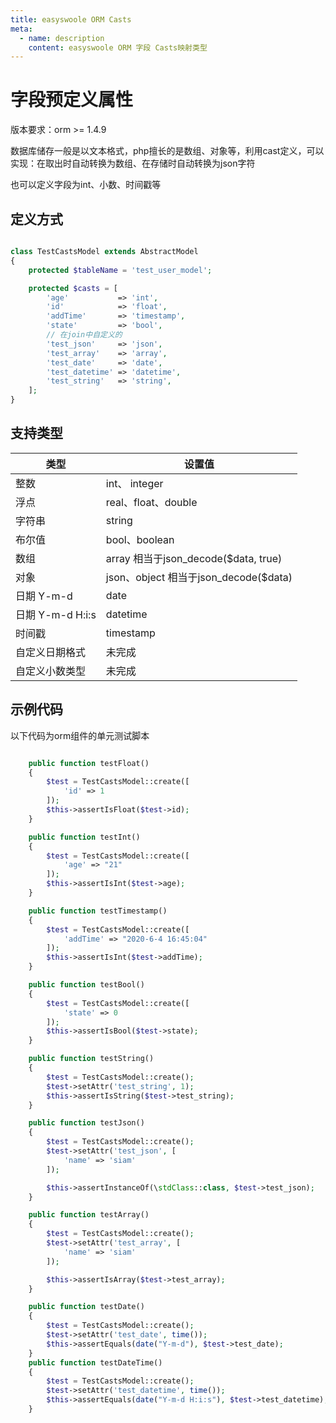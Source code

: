 ```yaml
---
title: easyswoole ORM Casts
meta:
  - name: description
    content: easyswoole ORM 字段 Casts映射类型
---
```


# 字段预定义属性


版本要求：orm >= 1.4.9 

数据库储存一般是以文本格式，php擅长的是数组、对象等，利用cast定义，可以实现：在取出时自动转换为数组、在存储时自动转换为json字符

也可以定义字段为int、小数、时间戳等

## 定义方式
```php

class TestCastsModel extends AbstractModel
{
    protected $tableName = 'test_user_model';

    protected $casts = [
        'age'           => 'int',
        'id'            => 'float',
        'addTime'       => 'timestamp',
        'state'         => 'bool',
        // 在join中自定义的
        'test_json'     => 'json',
        'test_array'    => 'array',
        'test_date'     => 'date',
        'test_datetime' => 'datetime',
        'test_string'   => 'string',
    ];
}
```


## 支持类型

| 类型             | 设置值                                  |
| ---------------- | --------------------------------------- |
| 整数             | int、 integer                           |
| 浮点             | real、float、double                     |
| 字符串           | string                                  |
| 布尔值           | bool、boolean                           |
| 数组             | array  相当于json_decode($data, true)   |
| 对象             | json、object   相当于json_decode($data) |
| 日期 Y-m-d       | date                                    |
| 日期 Y-m-d H:i:s | datetime                                |
| 时间戳           | timestamp                               |
| 自定义日期格式   | 未完成                                  |
| 自定义小数类型   | 未完成                                  |


## 示例代码

以下代码为orm组件的单元测试脚本 

```php

    public function testFloat()
    {
        $test = TestCastsModel::create([
            'id' => 1
        ]);
        $this->assertIsFloat($test->id);
    }

    public function testInt()
    {
        $test = TestCastsModel::create([
            'age' => "21"
        ]);
        $this->assertIsInt($test->age);
    }

    public function testTimestamp()
    {
        $test = TestCastsModel::create([
            'addTime' => "2020-6-4 16:45:04"
        ]);
        $this->assertIsInt($test->addTime);
    }

    public function testBool()
    {
        $test = TestCastsModel::create([
            'state' => 0
        ]);
        $this->assertIsBool($test->state);
    }

    public function testString()
    {
        $test = TestCastsModel::create();
        $test->setAttr('test_string', 1);
        $this->assertIsString($test->test_string);
    }

    public function testJson()
    {
        $test = TestCastsModel::create();
        $test->setAttr('test_json', [
            'name' => 'siam'
        ]);

        $this->assertInstanceOf(\stdClass::class, $test->test_json);
    }

    public function testArray()
    {
        $test = TestCastsModel::create();
        $test->setAttr('test_array', [
            'name' => 'siam'
        ]);

        $this->assertIsArray($test->test_array);
    }

    public function testDate()
    {
        $test = TestCastsModel::create();
        $test->setAttr('test_date', time());
        $this->assertEquals(date("Y-m-d"), $test->test_date);
    }
    public function testDateTime()
    {
        $test = TestCastsModel::create();
        $test->setAttr('test_datetime', time());
        $this->assertEquals(date("Y-m-d H:i:s"), $test->test_datetime);
    }

```